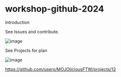 # workshop-github-2024
Introduction


See Issues and contribute.

![image](https://github.com/user-attachments/assets/3369118a-8368-4307-86d1-9dcae4c649c6)

See Projects for plan

![image](https://github.com/user-attachments/assets/eeaeb21a-d70c-4693-a10b-94a6cf5a1009)

https://github.com/users/MOJOliciousFTW/projects/12
